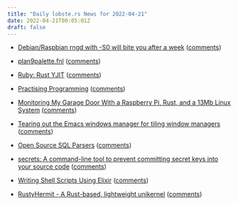 ```yaml
---
title: "Daily lobste.rs News for 2022-04-21"
date: 2022-04-21T00:05:01Z
draft: false
---
```






- [Debian/Raspbian rngd with -S0 will bite you after a week](https://rachelbythebay.com/w/2022/04/20/rngd/)
  ([comments](https://lobste.rs/s/3lp6yy/debian_raspbian_rngd_with_s0_will_bite_you))



- [plan9palette.fnl](https://paste.sr.ht/~icefox/1dae9fdaf210ca88146190340c0b5b706dbe7808)
  ([comments](https://lobste.rs/s/7v5wv5/plan9palette_fnl))



- [Ruby: Rust YJIT](https://github.com/ruby/ruby/pull/5826)
  ([comments](https://lobste.rs/s/ufaecp/ruby_rust_yjit))



- [Practising Programming](https://tratt.net/laurie/blog/2022/practising_programming.html)
  ([comments](https://lobste.rs/s/vb0cc3/practising_programming))



- [Monitoring My Garage Door With a Raspberry Pi, Rust, and a 13Mb Linux System](https://www.wezm.net/v2/posts/2022/garage-door-monitor/)
  ([comments](https://lobste.rs/s/ygyn3x/monitoring_my_garage_door_with_raspberry))



- [Tearing out the Emacs windows manager for tiling window managers](http://techtrickery.com/tearing-out-the-emacs-window-manager.html)
  ([comments](https://lobste.rs/s/ge7g8x/tearing_out_emacs_windows_manager_for))



- [Open Source SQL Parsers](https://tokern.io/blog/open-source-sql-parsers/)
  ([comments](https://lobste.rs/s/ovsofk/open_source_sql_parsers))



- [secrets: A command-line tool to prevent committing secret keys into your source code](https://github.com/sirwart/secrets)
  ([comments](https://lobste.rs/s/3or9rj/secrets_command_line_tool_prevent))



- [Writing Shell Scripts Using Elixir](https://akoutmos.com/post/elixir-shell-scripts/)
  ([comments](https://lobste.rs/s/d2if8n/writing_shell_scripts_using_elixir))



- [RustyHermit - A Rust-based, lightweight unikernel](https://github.com/hermitcore/rusty-hermit)
  ([comments](https://lobste.rs/s/doqxed/rustyhermit_rust_based_lightweight))


